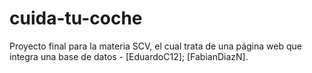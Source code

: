 # cuida-tu-coche
Proyecto final para la materia SCV, el cual trata de una página web que integra una base de datos - [EduardoC12]; [FabianDiazN].
